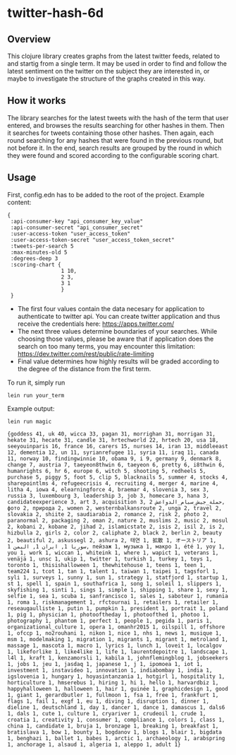 # twitter-hash-6d

## Overview

This clojure library creates graphs from the latest twitter feeds, related to and startig from a single term. It may be used in order to find and follow the latest sentiment on the twitter on the subject they are interested in, or maybe to investigate the structure of the graphs created in this way. 

## How it works

The library searches for the latest tweets with the hash of the term that user entered, and browses the results searching for other hashes in them. Then it searches for tweets containing those other hashes. Then again, each round searching for any hashes that were found in the previous round, but not before it. In the end, search results are grouped by the round in which they were found and scored according to the configurable scoring chart. 

## Usage

First, config.edn has to be added to the root of the project. Example content:
```
{
 :api-consumer-key "api_consumer_key_value"
 :api-consumer-secret "api_consumer_secret"
 :user-access-token "user_access_token"
 :user-access-token-secret "user_access_token_secret"
 :tweets-per-search 5
 :max-minutes-old 5
 :degrees-deep 3
 :scoring-chart {
                 1 10,
                 2 3,
                 3 1
                 }
 }
```

 * The first four values contain the data necesary for application to authenticate to twitter api. You can create twitter application and thus receive the credentials here: https://apps.twitter.com/
 * The next three values determine boundaries of your searches. While choosing those values, please be aware that if application does the search on too many terms, you may encounter this limitation: https://dev.twitter.com/rest/public/rate-limiting
 * Final value determines how highly results will be graded according to the degree of the distance from the first term.

To run it, simply run 

```
lein run your_term
```

Example output:

```
lein run magic

{goddess 41, uk 40, wicca 33, pagan 31, morrighan 31, morrigan 31, hekate 31, hecate 31, candle 31, hrtechworld 22, hrtech 20, usa 18, seeyouinparis 16, france 16, carers 15, nurses 14, iran 13, middleeast 12, dementia 12, un 11, syrianrefugee 11, syria 11, iraq 11, canada 11, norway 10, findingwinnie 10, obama 9, i 9, germany 9, denmark 8, change 7, austria 7, taeyeon8thwin 6, taeyeon 6, pretty 6, i8thwin 6, humanrights 6, hr 6, europe 6, witch 5, shooting 5, redheels 5, purchase 5, piggy 5, foot 5, clip 5, blacknails 5, summer 4, stocks 4, sharepointlms 4, refugeecrisis 4, recruiting 4, merger 4, marine 4, litha 4, iowa 4, elearningforce 4, braemar 4, slovenia 3, sex 3, russia 3, luxembourg 3, leadership 3, job 3, homecare 3, hana 3, candidateexperience 3, art 3, acquisition 3, حملة_جيش_سبام_الدواعش 2, фото 2, природа 2, women 2, westernbalkansroute 2, unga 2, travel 2, slovakia 2, shiite 2, saudiarabia 2, romance 2, risk 2, photo 2, paranormal 2, packaging 2, oman 2, nature 2, muslims 2, music 2, mosul 2, kobani 2, kobane 2, jihad 2, islamicstate 2, isis 2, isil 2, is 2, hizbulla 2, girls 2, color 2, caliphate 2, black 2, berlin 2, beauty 2, beautiful 2, askussegl 2, ashura 2, 태연 1, 拡散 1, オーストリア 1, سوريا 1, ايران 1, اليمن 1, пейзаж 1, музыка 1, макро 1, été 1, yoy 1, you 1, work 1, wiccan 1, whiteink 1, where 1, wapict 1, veterans 1, venäjä 1, unsc 1, ukip 1, twitter 1, turkish 1, turkey 1, toys 1, toronto 1, thisishalloween 1, thewhitehouse 1, teens 1, teen 1, team224 1, tcot 1, tan 1, talent 1, taiwan 1, taipei 1, tagsforl 1, syli 1, surveys 1, sunny 1, sun 1, strategy 1, statfjord 1, startup 1, st 1, spell 1, spain 1, southafrica 1, song 1, soleil 1, slippers 1, skyfishing 1, sinti 1, sings 1, simple 1, shipping 1, share 1, sexy 1, selfie 1, sea 1, scuba 1, sanfrancisco 1, sales 1, saboteur 1, rumania 1, roma 1, riskmanagement 1, rfctournai 1, retailers 1, retailer 1, reseaugaulliste 1, putin 1, pumpkin 1, president 1, portrait 1, poland 1, pig 1, physician 1, photooftheday 1, photoofthed 1, photoo 1, photography 1, phantom 1, perfect 1, people 1, pegida 1, paris 1, organizational_culture 1, opera 1, omanhr2015 1, oilspill 1, offshore 1, ofccp 1, no2rouhani 1, nikon 1, nice 1, nhs 1, news 1, musique 1, msm 1, modelmaking 1, migration 1, migrants 1, migrant 1, metroland 1, massage 1, mascota 1, macro 1, lyrics 1, lunch 1, loveit 1, localgov 1, likeforlike 1, like4like 1, life 1, laurentdepoitre 1, landscape 1, l4l 1, kraft 1, kenzamorsli 1, kabila 1, johnflemingblog 1, jobseekers 1, jobs 1, jeu 1, jasdaq 1, japanese 1, j 1, ipomoea 1, iot 1, investment 1, instavideo 1, innovation 1, indiabombay 1, india 1, igslovenia 1, hungary 1, hoyasintanzania 1, hotgirl 1, hospitality 1, horticulture 1, hmserebus 1, hiring 1, hi 1, hello 1, harvardbiz 1, happyhalloween 1, halloween 1, hair 1, guinée 1, graphicdesign 1, good 1, giant 1, gerardbutler 1, fullmoon 1, fsa 1, free 1, frankfurt 1, flags 1, fail 1, exgf 1, eu 1, diving 1, disruption 1, dinner 1, dieline 1, deutschland 1, day 1, dancer 1, dance 1, damascus 1, dals6 1, dals 1, cute 1, culture 1, cryariver 1, crudeoil 1, crude 1, croatia 1, creativity 1, consumer 1, compliance 1, colors 1, class 1, china 1, candidate 1, bruja 1, bronzage 1, breaking 1, breakfast 1, bratislava 1, bow 1, bounty 1, bogdanov 1, blogs 1, blair 1, bigdata 1, benghazi 1, ballet 1, babes 1, arctic 1, archaeology 1, arabspring 1, anchorage 1, alsaud 1, algeria 1, aleppo 1, adult 1}

```
